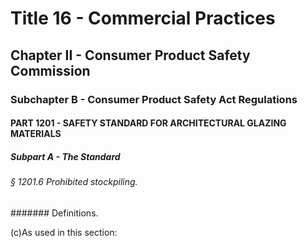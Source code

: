 
# Title 16 - Commercial Practices
## Chapter II - Consumer Product Safety Commission
### Subchapter B - Consumer Product Safety Act Regulations
#### PART 1201 - SAFETY STANDARD FOR ARCHITECTURAL GLAZING MATERIALS
##### Subpart A - The Standard
###### § 1201.6 Prohibited stockpiling.
####### Definitions.

(c)As used in this section:
